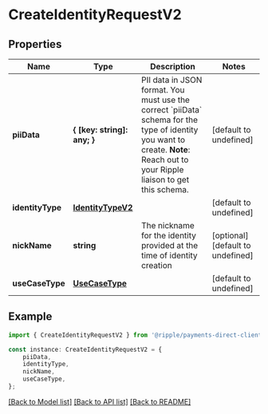 # CreateIdentityRequestV2


## Properties

Name | Type | Description | Notes
------------ | ------------- | ------------- | -------------
**piiData** | **{ [key: string]: any; }** | PII data in JSON format.  You must use the correct &#x60;piiData&#x60; schema for the type of identity you want to create.  **Note**: Reach out to your Ripple liaison to get this schema.  | [default to undefined]
**identityType** | [**IdentityTypeV2**](IdentityTypeV2.md) |  | [default to undefined]
**nickName** | **string** | The nickname for the identity provided at the time of identity creation | [optional] [default to undefined]
**useCaseType** | [**UseCaseType**](UseCaseType.md) |  | [default to undefined]

## Example

```typescript
import { CreateIdentityRequestV2 } from '@ripple/payments-direct-client';

const instance: CreateIdentityRequestV2 = {
    piiData,
    identityType,
    nickName,
    useCaseType,
};
```

[[Back to Model list]](../README.md#documentation-for-models) [[Back to API list]](../README.md#documentation-for-api-endpoints) [[Back to README]](../README.md)

